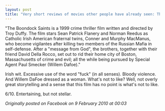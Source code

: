 ```yaml
---
layout: post
title: "Very short reviews of movies other people have already seen: The Boondock Saints [1999]"
---
```


"The Boondock Saints is a 1999 crime thriller film written and directed by Troy Duffy. The film stars Sean Patrick Flanery and Norman Reedus as Catholic Irish American fraternal twins, Conner and Murphy MacManus, who become vigilantes after killing two members of the Russian Mafia in self-defense. After a "message from God", the brothers, together with their friend David Della Rocco, set out to rid their home city of Boston, Massachusetts of crime and evil; all the while being pursued by Special Agent Paul Smecker (Willem Dafoe)."

Irish wit. Excessive use of the word "fuck" (in all senses). Bloody violence. And Willem DaFoe dressed as a woman. What's not to like? Well, not overly great storytelling and a sense that this film has no point is what's not to like.

6/10. Entertaining, but not stellar.

*Originally posted on Facebook on 9 February 2010 at 00:03*
